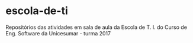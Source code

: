 # escola-de-ti
Repositórios das atividades em sala de aula da Escola de T. I. do Curso de Eng. Software da Unicesumar - turma 2017
